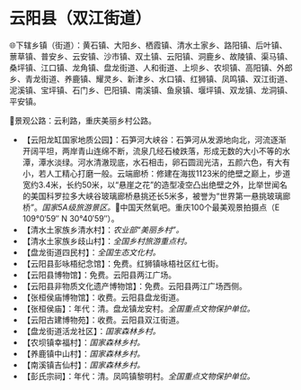 # 云阳县（双江街道）
🌐下辖乡镇（街道）：黄石镇、大阳乡、栖霞镇、清水土家乡、路阳镇、后叶镇、蔈草镇、普安乡、云安镇、沙市镇、双土镇、云阳镇、洞鹿乡、故陵镇、渠马镇、桑坪镇、江口镇、龙角镇、盘龙街道、人和街道、上坝乡、农坝镇、高阳镇、外郎乡、青龙街道、养鹿镇、耀灵乡、新津乡、水口镇、红狮镇、凤鸣镇、双江街道、泥溪镇、宝坪镇、石门乡、巴阳镇、南溪镇、鱼泉镇、堰坪镇、双龙镇、龙洞镇、平安镇。    
  
🎢景观公路：云利路，重庆美丽乡村公路。   
  
* 【云阳龙缸国家地质公园】：石笋河大峡谷：石笋河从发源地向北，河流逐渐开阔平坦，两岸青山连绵不断，流泉几经石棱跌落，形成无数的大小不等的水潭，潭水淡绿。河水清澈现底，水石相击，卵石圆润光洁，五颜六色，有大有小，若人工精心打磨一般。云端廊桥：修建在海拔1123米的绝壁之巅上，步道宽约3.4米，长约50米，以“悬崖之花”的造型凌空凸出绝壁之外，比举世闻名的美国科罗拉多大峡谷玻璃廊桥悬挑还长5米多，被誉为“世界第一悬挑玻璃廊桥”。*国家5A级旅游景区。*🚩中国天然氧吧。重庆100个最美观景拍摄点（E 109°0′59″ N 30°40′59″）。
* 【清水土家族乡清水村】：*农业部“美丽乡村”。*
* 【清水土家族乡歧山村】：*全国乡村旅游重点村。*    
* 【盘龙街道四民村】：*全国生态文化村。*
* 【云阳县彭咏梧纪念馆】：免费。红狮镇咏梧社区红七街。
* 【云阳县博物馆】：免费。云阳县两江广场。
* 【云阳县非物质文化遗产博物馆】：免费。云阳县两江广场西侧。
* 【张桓侯庙博物馆】：收费。云阳县盘龙街道。
* 【张桓侯庙】：年代：清。盘龙镇龙安村。*全国重点文物保护单位。*
* 【云阳古建博物苑】：收费。云阳县双江街道。
* 【盘龙街道活龙社区】：*国家森林乡村。*
* 【农坝镇幸福村】：*国家森林乡村。*
* 【养鹿镇中山村】：*国家森林乡村。*
* 【南溪镇吉仙村】：*国家森林乡村。*
* 【彭氏宗祠】：年代：清。凤鸣镇黎明村。*全国重点文物保护单位。*